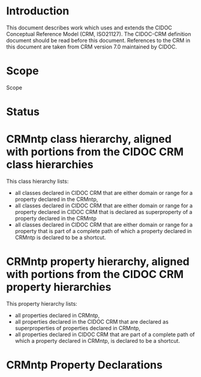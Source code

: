 # Introduction

This document describes work which uses and extends the CIDOC Conceptual Reference Model (CRM, ISO21127). The CIDOC-CRM definition document should be read before this document. References to the CRM in this document are taken from CRM version 7.0 maintained by CIDOC.

# Scope

Scope

# Status

# CRMntp class hierarchy, aligned with portions from the CIDOC CRM class hierarchies 

This class hierarchy lists: 

* all classes declared in CIDOC CRM that are either domain or range for a property declared in the CRMntp, 
* all classes declared in CIDOC CRM that are either domain or range for a property declared in CIDOC CRM that is declared as superproperty of a property declared in the CRMntp
* all classes declared in CIDOC CRM that are either domain or range for a property that is part of a complete path of which a property declared in CRMntp is declared to be a shortcut. 

# CRMntp property hierarchy, aligned with portions from the CIDOC CRM property hierarchies 

This property hierarchy lists: 

* all properties declared in CRMntp, 
* all properties declared in the CIDOC CRM that are declared as superproperties of properties declared in CRMntp, 
* all properties declared in CIDOC CRM that are part of a complete path of which a property declared in CRMntp, is declared to be a shortcut.

# CRMntp Property Declarations 
